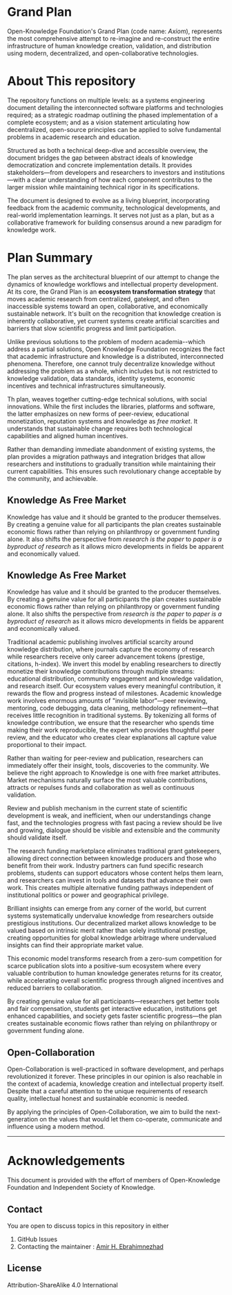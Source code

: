 # Grand Plan

Open-Knowledge Foundation's Grand Plan (code name: *Axiom*), represents the most comprehensive attempt to re-imagine and re-construct the entire infrastructure of human knowledge creation, validation, and distribution using modern, decentralized, and open-collaborative technologies. 
# About This repository

The repository functions on multiple levels: as a systems engineering document detailing the interconnected software platforms and technologies required; as a strategic roadmap outlining the phased implementation of a complete ecosystem; and as a vision statement articulating how decentralized, open-source principles can be applied to solve fundamental problems in academic research and education.

Structured as both a technical deep-dive and accessible overview, the document bridges the gap between abstract ideals of knowledge democratization and concrete implementation details. It provides stakeholders—from developers and researchers to investors and institutions—with a clear understanding of how each component contributes to the larger mission while maintaining technical rigor in its specifications.

The document is designed to evolve as a living blueprint, incorporating feedback from the academic community, technological developments, and real-world implementation learnings. It serves not just as a plan, but as a collaborative framework for building consensus around a new paradigm for knowledge work.

# Plan Summary

The plan serves as the architectural blueprint of our attempt to change the dynamics of knowledge workflows and intellectual property development. At its core, the Grand Plan is an **ecosystem transformation strategy** that moves academic research from centralized, gatekept, and often inaccessible systems toward an open, collaborative, and economically sustainable network. It's built on the recognition that knowledge creation is inherently collaborative, yet current systems create artificial scarcities and barriers that slow scientific progress and limit participation.

Unlike previous solutions to the problem of modern academia--which address a partial solutions, Open Knowledge Foundation recognizes the fact that academic infrastructure and knowledge is a distributed, interconnected phenomena. Therefore, one cannot truly decentralize knowledge without addressing the problem as a whole, which includes but is not restricted to knowledge validation, data standards, identity systems, economic incentives and technical infrastructures simultaneously.

Th plan, weaves together cutting-edge technical solutions, with social innovations. While the first includes the libraries, platforms and software, the latter emphasizes on new forms of peer-review, educational monetization, reputation systems and knowledge as *free market*. It understands that sustainable change requires both technological capabilities and aligned human incentives.

Rather than demanding immediate abandonment of existing systems, the plan provides a migration pathways and integration bridges that allow researchers and institutions to gradually transition while maintaining their current capabilities. This ensures such revolutionary change acceptable by the community, and achievable. 

## Knowledge As Free Market

Knowledge has value and it should be granted to the producer themselves. By creating a genuine value for all participants the plan creates sustainable economic flows rather than relying on philanthropy or government funding alone. It also shifts the perspective from *research is the paper* to *paper is a byproduct of research* as it allows micro developments in fields be apparent and economically valued.

## Knowledge As Free Market

Knowledge has value and it should be granted to the producer themselves. By creating a genuine value for all participants the plan creates sustainable economic flows rather than relying on philanthropy or government funding alone. It also shifts the perspective from _research is the paper_ to _paper is a byproduct of research_ as it allows micro developments in fields be apparent and economically valued. 

Traditional academic publishing involves artificial scarcity around knowledge distribution, where journals capture the economy of research while researchers receive only career advancement tokens (prestige, citations, h-index). We invert this model by enabling researchers to directly monetize their knowledge contributions through multiple streams: educational distribution, community engagement and knowledge validation, and research itself. Our ecosystem values every meaningful contribution, it rewards the flow and progress instead of milestones. Academic knowledge work involves enormous amounts of "invisible labor"—peer reviewing, mentoring, code debugging, data cleaning, methodology refinement—that receives little recognition in traditional systems. By tokenizing all forms of knowledge contribution, we ensure that the researcher who spends time making their work reproducible, the expert who provides thoughtful peer review, and the educator who creates clear explanations all capture value proportional to their impact.

Rather than waiting for peer-review and publication, researchers can immediately offer their insight, tools, discoveries to the community. We believe the right approach to Knowledge is one with free market attributes. Market mechanisms naturally surface the most valuable contributions, attracts or repulses funds and collaboration as well as continuous validation.

Review and publish mechanism in the current state of scientific development is weak, and inefficient, when our understandings change fast, and the technologies progress with fast pacing a review should be live and growing, dialogue should be visible and extensible and the community should validate itself. 

The research funding marketplace eliminates traditional grant gatekeepers, allowing direct connection between knowledge producers and those who benefit from their work. Industry partners can fund specific research problems, students can support educators whose content helps them learn, and researchers can invest in tools and datasets that advance their own work. This creates multiple alternative funding pathways independent of institutional politics or power and geographical privilege.

Brilliant insights can emerge from any corner of the world, but current systems systematically undervalue knowledge from researchers outside prestigious institutions. Our decentralized market allows knowledge to be valued based on intrinsic merit rather than solely institutional prestige, creating opportunities for global knowledge arbitrage where undervalued insights can find their appropriate market value.

This economic model transforms research from a zero-sum competition for scarce publication slots into a positive-sum ecosystem where every valuable contribution to human knowledge generates returns for its creator, while accelerating overall scientific progress through aligned incentives and reduced barriers to collaboration.

By creating genuine value for all participants—researchers get better tools and fair compensation, students get interactive education, institutions get enhanced capabilities, and society gets faster scientific progress—the plan creates sustainable economic flows rather than relying on philanthropy or government funding alone.

## Open-Collaboration

Open-Collaboration is well-practiced in software development, and perhaps revolutionized it forever. These principles in our opinion is also reachable in the context of academia, knowledge creation and intellectual property itself. Despite that a careful attention to the unique requirements of research quality, intellectual honest and sustainable economic is needed.

By applying the principles of Open-Collaboration, we aim to build the next-generation on the values that would let them co-operate, communicate and influence using a modern method.

---

# Acknowledgements

This document is provided with the effort of members of Open-Knowledge Foundation and Independent Society of Knowledge. 

## Contact

You are open to discuss topics in this repository in either 
1. GitHub Issues
2. Contacting the maintainer : [Amir H. Ebrahimnezhad](mailto:thisismeamir@outlook.com)

## License

Attribution-ShareAlike 4.0 International